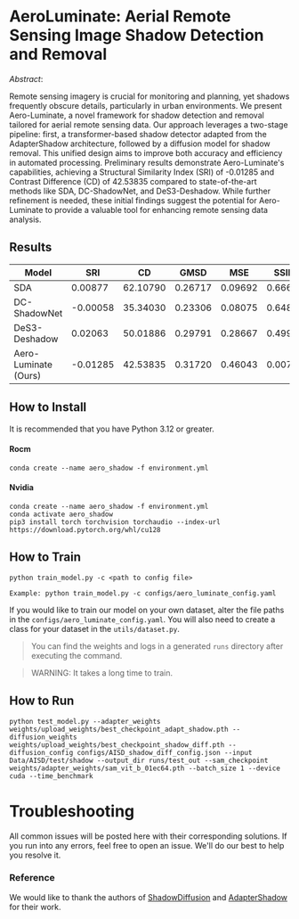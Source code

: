 # AeroLuminate: Aerial Remote Sensing Image Shadow Detection and Removal

*Abstract*:

Remote sensing imagery is crucial for monitoring and planning, yet shadows frequently obscure details, particularly in urban environments. We present Aero-Luminate, a novel framework for shadow detection and removal tailored for aerial remote sensing data. Our approach leverages a two-stage pipeline: first, a transformer-based shadow detector adapted from the AdapterShadow architecture, followed by a diffusion model for shadow removal. This unified design aims to improve both accuracy and efficiency in automated processing. Preliminary results demonstrate Aero-Luminate's capabilities, achieving a Structural Similarity Index (SRI) of -0.01285 and Contrast Difference (CD) of 42.53835 compared to state-of-the-art methods like SDA, DC-ShadowNet, and DeS3-Deshadow. While further refinement is needed, these initial findings suggest the potential for Aero-Luminate to provide a valuable tool for enhancing remote sensing data analysis.

## Results

| Model                | SRI      | CD       | GMSD    | MSE     | SSIM    | PSNR     |
|----------------------|----------|----------|---------|---------|---------|----------|
| SDA                  | 0.00877  | 62.10790 | 0.26717 | 0.09692 | 0.66629 | 58.26689 |
| DC-ShadowNet         | -0.00058 | 35.34030 | 0.23306 | 0.08075 | 0.64809 | 59.05940 |
| DeS3-Deshadow        | 0.02063  | 50.01886 | 0.29791 | 0.28667 | 0.49903 | 53.55691 |
| Aero-Luminate (Ours) | -0.01285 | 42.53835 | 0.31720 | 0.46043 | 0.00754 | 51.52266 | 

## How to Install

It is recommended that you have Python 3.12 or greater.

#### Rocm

```commandline
conda create --name aero_shadow -f environment.yml
```

#### Nvidia
````commandline
conda create --name aero_shadow -f environment.yml
conda activate aero_shadow
pip3 install torch torchvision torchaudio --index-url https://download.pytorch.org/whl/cu128
````

## How to Train

```commandline
python train_model.py -c <path to config file>

Example: python train_model.py -c configs/aero_luminate_config.yaml
```
If you would like to train our model on your own dataset, alter the file paths in the `configs/aero_luminate_config.yaml`.
You will also need to create a class for your dataset in the `utils/dataset.py`.

> You can find the weights and logs in a generated `runs` directory after executing the command.

> WARNING: It takes a long time to train.
## How to Run

```commandline
python test_model.py --adapter_weights weights/upload_weights/best_checkpoint_adapt_shadow.pth --diffusion_weights weights/upload_weights/best_checkpoint_shadow_diff.pth --diffusion_config configs/AISD_shadow_diff_config.json --input Data/AISD/test/shadow --output_dir runs/test_out --sam_checkpoint weights/adapter_weights/sam_vit_b_01ec64.pth --batch_size 1 --device cuda --time_benchmark
```

# Troubleshooting

All common issues will be posted here with their corresponding solutions. If you run into any errors, feel free to open an issue. We'll do our best to help you resolve it.

### Reference

We would like to thank the authors of [ShadowDiffusion](https://github.com/GuoLanqing/ShadowDiffusion) and [AdapterShadow](https://github.com/LeipingJie/AdapterShadow) for their work.
